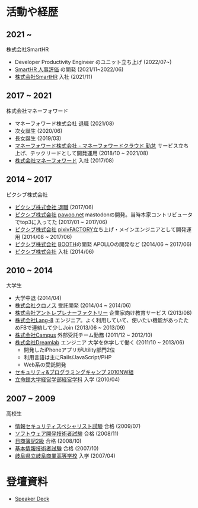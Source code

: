 # 活動や経歴

## 2021 ~ 

株式会社SmartHR

- Developer Productivity Engineer のユニット立ち上げ (2022/07~)
- [SmartHR 人事評価](https://smarthr.jp/function/evaluation/) の開発 (2021/11~2022/06)
- [株式会社SmartHR](https://smarthr.co.jp/) 入社 (2021/11)

## 2017 ~ 2021

株式会社マネーフォワード

- マネーフォワード株式会社 退職 (2021/08)
- 次女誕生 (2020/06)
- 長女誕生 (2019/03)
- [マネーフォワード株式会社 - マネーフォワードクラウド 勤怠](https://attendance.moneyforward.com/) サービス立ち上げ、テックリードとして開発運用 (2018/10 ~ 2021/08)
- [株式会社マネーフォワード](https://corp.moneyforward.com/) 入社 (2017/08)

## 2014 ~ 2017

ピクシブ株式会社

- [ピクシブ株式会社 退職](https://alpaca.tc/posts/2017-07-03-i_retired_from_pixiv) (2017/06)
- [ピクシブ株式会社](https://www.pixiv.co.jp/) [pawoo.net](https://pawoo.net/) mastodonの開発。当時本家コントリビュータでtop3に入ってた (2017/01 ~ 2017/06)
- [ピクシブ株式会社](https://www.pixiv.co.jp/) [pixivFACTORY](https://factory.pixiv.net)立ち上げ・メインエンジニアとして開発運用 (2014/08 ~ 2017/06)
- [ピクシブ株式会社](https://www.pixiv.co.jp/) [BOOTH](https://booth.pm)の開発 APOLLOの開発など (2014/06 ~ 2017/06)
- [ピクシブ株式会社](https://www.pixiv.co.jp/) 入社 (2014/06)

## 2010 ~ 2014

大学生

- 大学中退 (2014/04)
- [株式会社クロノス](https://www.kronos-jp.net/) 受託開発 (2014/04 ~ 2014/06)
- [株式会社アントレプレナーファクトリー](https://www.enfac.co.jp/) 企業家向け教育サービス (2013/08)
- [株式会社Lang-8](https://lang-8.jp/) エンジニア。よく利用していて、使いたい機能があったためFBで連絡して少しJoin (2013/06 ~ 2013/09)
- [株式会社Campus](https://campus-inc.org/) 外部受託チーム勤務 (2011/12 ~ 2012/10)
- [株式会社Dreamlab](https://dlab-inc.jp/) エンジニア 大学を休学して働く (2011/10 ~ 2013/06)
  - 開発したiPhoneアプリがUtility部門2位
  - 利用言語は主にRails/JavaScript/PHP
  - Web系の受託開発
- [セキュリティ&プログラミングキャンプ 2010NW組](https://www.ipa.go.jp/jinzai/renkei/spcamp2010/)
- [立命館大学経営学部経営学科](https://www.ritsumei.jp/ba/index_j.html) 入学 (2010/04)

## 2007 ~ 2009

高校生

- [情報セキュリティスペシャリスト試験](https://www.jitec.ipa.go.jp/1_11seido/sc.html) 合格 (2009/07)
- [ソフトウェア開発技術者試験](https://www.jitec.jp/1_11seido/h13/sw.html) 合格 (2008/11)
- [日商簿記2級](https://www.kentei.ne.jp/bookkeeping/class02.php) 合格 (2008/10)
- [基本情報技術者試験](https://www.jitec.jp/1_11seido/h13/fe.html) 合格 (2007/10)
- [岐阜県立岐阜商業高等学校](https://www.kengisho.ed.jp/) 入学 (2007/04)

# 登壇資料

- [Speaker Deck](https://speakerdeck.com/alpacatc)
